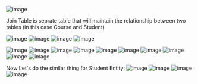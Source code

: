 ![image](https://github.com/user-attachments/assets/3add919e-a0f8-4cc9-b868-2480c7511c86)

Join Table is seprate table that will maintain the relationship between two tables (in this case Course and Student)

![image](https://github.com/user-attachments/assets/7217f441-731a-4f38-a596-195882287d72)
![image](https://github.com/user-attachments/assets/619b5b1a-8a0f-4a9e-b84d-7866c4bca71d)
![image](https://github.com/user-attachments/assets/1c5e3d68-55a7-4ee8-8338-32611a23ac98)
![image](https://github.com/user-attachments/assets/bfe189c7-c347-4806-8fa8-947e7bf06b4e)

![image](https://github.com/user-attachments/assets/fd2a6260-4899-49a8-98bd-45aaf7c05197)
![image](https://github.com/user-attachments/assets/dc5f5798-a5b1-4b02-b6f8-ed79a447ae06)
![image](https://github.com/user-attachments/assets/35aa615d-6663-4c7c-85a2-782eba8f4434)
![image](https://github.com/user-attachments/assets/7db619f0-5614-424f-bb5a-249e1eab0a32)
![image](https://github.com/user-attachments/assets/6912f6d3-4068-4147-a18b-754bb8feec04)
![image](https://github.com/user-attachments/assets/37f629b4-9128-40ac-ab13-1511174c0437)
![image](https://github.com/user-attachments/assets/e6931a38-1928-43de-915b-84262af2fcf1)
![image](https://github.com/user-attachments/assets/1e31d8c5-0a06-45af-b92f-65510e3dcc94)
![image](https://github.com/user-attachments/assets/8d03d3f7-b68c-4d73-a29b-cd15614d12bf)
![image](https://github.com/user-attachments/assets/37c19591-a710-49d2-b00e-c23452f1b87b)

Now Let's do the similar thing for Student Entity:
![image](https://github.com/user-attachments/assets/7436be9a-fcdd-469b-9dfa-2f0fe0287ed0)
![image](https://github.com/user-attachments/assets/1d4ff1ec-30d5-4c76-b7c3-1ba9c81c0f4a)
![image](https://github.com/user-attachments/assets/0159811f-d8c2-4c19-922d-07aea875ad14)
![image](https://github.com/user-attachments/assets/f37dd147-1815-44ff-a66f-b01ebba4312c)
